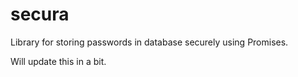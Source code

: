 # secura

Library for storing passwords in database securely using Promises.


Will update this in a bit.